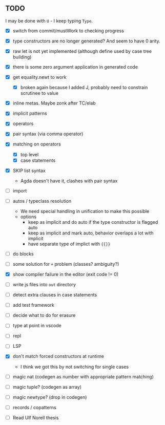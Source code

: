 
## TODO

I may be done with `U` - I keep typing `Type`.

- [x] switch from commit/mustWork to checking progress
- [x] type constructors are no longer generated?  And seem to have 0 arity.
- [x] raw let is not yet implemented (although define used by case tree building)
- [x] there is some zero argument application in generated code
- [x] get equality.newt to work
  - [x] broken again because I added J, probably need to constrain scrutinee to value
- [x] inline metas.  Maybe zonk after TC/elab
- [x] implicit patterns
- [x] operators
- [x] pair syntax (via comma operator)
- [x] matching on operators
  - [x] top level
  - [x] case statements
- [x] SKIP list syntax
  - Agda doesn't have it, clashes with pair syntax
- [ ] import
- [ ] autos / typeclass resolution
  - We need special handling in unification to make this possible
  - options
    - keep as implicit and do auto if the type constructor is flagged auto
    - keep as implicit and mark auto, behavior overlaps a lot with implicit
    - have separate type of implict with `{{}}`
- [ ] do blocks
- [ ] some solution for `+` problem (classes? ambiguity?)
- [x] show compiler failure in the editor (exit code != 0)
- [ ] write js files into `out` directory
- [ ] detect extra clauses in case statements
- [ ] add test framework
- [ ] decide what to do for erasure
- [ ] type at point in vscode
- [ ] repl
- [ ] LSP
- [x] don't match forced constructors at runtime
  - I think we got this by not switching for single cases
- [ ] magic nat (codegen as number with appropriate pattern matching)
- [ ] magic tuple? (codegen as array)
- [ ] magic newtype? (drop in codegen)
- [ ] records / copatterns

- [ ] Read Ulf Norell thesis

